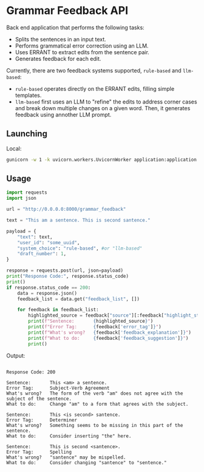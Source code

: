 # Grammar Feedback API

Back end application that performs the following tasks:

- Splits the sentences in an input text.
- Performs grammatical error correction using an LLM.
- Uses ERRANT to extract edits from the sentence pair.
- Generates feedback for each edit.

Currently, there are two feedback systems supported, `rule-based` and `llm-based`:

- `rule-based` operates directly on the ERRANT edits, filling simple templates.
- `llm-based` first uses an LLM to "refine" the edits to address corner cases and break down multiple changes on a given word. Then, it generates feedback using annother LLM prompt.

## Launching

Local:

```bash
gunicorn -w 1 -k uvicorn.workers.UvicornWorker application:application --bind 0.0.0.0:8000 
```

## Usage

```python
import requests
import json

url = "http://0.0.0.0:8000/grammar_feedback"

text = "This am a sentence. This is second santence."

payload = {
    "text": text,
    "user_id": "some_uuid",
    "system_choice": "rule-based", #or "llm-based"
    "draft_number": 1,
}

response = requests.post(url, json=payload)
print("Response Code:", response.status_code)
print()
if response.status_code == 200:
    data = response.json()
    feedback_list = data.get("feedback_list", [])

    for feedback in feedback_list:
        highlighted_source = feedback["source"][:feedback["highlight_start"]] + "<" + feedback["highlight_text"] + ">" + feedback["source"][feedback["highlight_end"]:]
        print(f"Sentence:       {highlighted_source}")
        print(f"Error Tag:      {feedback['error_tag']}")
        print(f"What's wrong?   {feedback['feedback_explanation']}")
        print(f"What to do:     {feedback['feedback_suggestion']}")
        print()
```

Output:
```

Response Code: 200

Sentence:       This <am> a sentence.
Error Tag:      Subject-Verb Agreement
What's wrong?   The form of the verb "am" does not agree with the subject of the sentence.
What to do:     Change "am" to a form that agrees with the subject.

Sentence:       This <is second> santence.
Error Tag:      Determiner
What's wrong?   Something seems to be missing in this part of the sentence.
What to do:     Consider inserting "the" here.

Sentence:       This is second <santence>.
Error Tag:      Spelling
What's wrong?   "santence" may be mispelled.
What to do:     Consider changing "santence" to "sentence."

```
